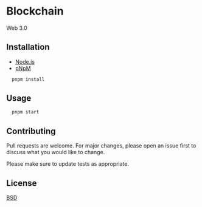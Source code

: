 # Blockchain

Web 3.0

## Installation

* [Node.js](https://nodejs.org/en/) 
* [pNpM](https://pnpm.io/)

```bash
  pnpm install
```

## Usage

```bash
  pnpm start
```

## Contributing
Pull requests are welcome. For major changes, please open an issue first to discuss what you would like to change.

Please make sure to update tests as appropriate.

## License
[BSD](https://opensource.org/licenses/BSD-3-Clause)

